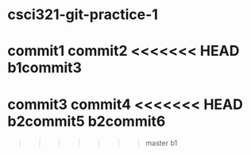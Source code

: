 # csci321-git-practice-1
commit1
commit2
<<<<<<< HEAD
b1commit3
=======
commit3
commit4
<<<<<<< HEAD
b2commit5
b2commit6
=======
>>>>>>> master
>>>>>>> b1
